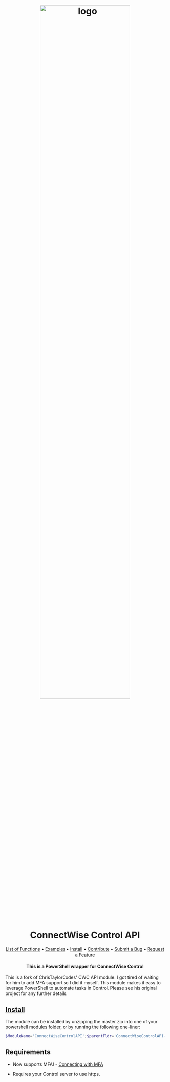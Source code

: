 <h1 align="center">
  <br>
  <img src=".\Media\control-horiz-master.webp" alt="logo" width = 75% ></a>
  <br>
  ConnectWise Control API
  <br>
</h1>


<p align="center">
    <a href="ConnectWiseControlAPI_Functions.md">List of Functions</a> •
    <a href="./Examples">Examples</a> •
    <a href="#install">Install</a> •
    <a href="https://github.com/christaylorcodes/GitHub-Template/blob/main/CONTRIBUTING.md">Contribute</a> •
    <a href="https://github.com/christaylorcodes/GitHub-Template/blob/main/CONTRIBUTING.md#reporting-bugs">Submit a Bug</a> •
    <a href="https://github.com/christaylorcodes/GitHub-Template/blob/main/CONTRIBUTING.md#suggesting-enhancements">Request a Feature</a>
</p>

<h4 align="center">

This is a PowerShell wrapper for ConnectWise Control

</h4>

<!-- Summary -->

This is a fork of ChrisTaylorCodes' CWC API module. I got tired of waiting for him to add MFA support so I did it myself. This module makes it easy to leverage PowerShell to automate tasks in Control. Please see his original project for any further details.



<!-- Summary -->


## [Install](https://github.com/Luke-Williams9/ConnectWiseControlAPI/archive/refs/heads/master.zip)

 The module can be installed by unzipping the master zip into one of your powershell modules folder, or by running the following one-liner:

```powershell
$ModuleName='ConnectWiseControlAPI';$parentFldr='ConnectWiseControlAPI-master';$u='https://github.com/Luke-Williams9/ConnectWiseControlAPI/archive/refs/heads/master.zip';If($IsWindows){$s=';'}else{$s=':'};$mp=($Env:PSModulePath.split($s) -like "$HOME*")[0];$td='.'+$ModuleName+'_temp';$tempdir=Join-Path '~' $td;$z=Join-Path $tempdir ($ModuleName + '.zip');New-Item -path '~' -name $td -type 'directory' -ErrorAction SilentlyContinue;Invoke-WebRequest -Uri $u -OutFile $z;Expand-Archive $z -DestinationPath $tempdir -Force;New-Item -path $mp -name $ModuleName -ItemType 'directory' -ErrorAction SilentlyContinue;Copy-Item (Join-Path $tempdir $parentFldr $moduleName) -Destination $mp -Force -Recurse;Get-Module -listAvailable $ModuleName
```

## Requirements

* Now supports MFA! - <a href="https://github.com/Luke-Williams9/ConnectWiseControlAPI/blob/master/Examples/Connect_MFA.ps1">Connecting with MFA</a>

* Requires your Control server to use https.



